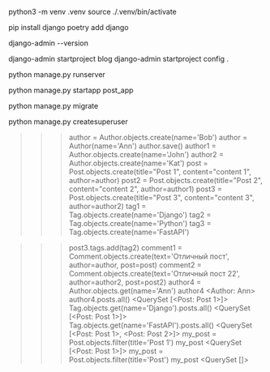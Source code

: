python3 -m venv .venv
source ./.venv/bin/activate

pip install django
poetry add django

django-admin --version

django-admin startproject blog
django-admin startproject config .

python manage.py runserver

python manage.py startapp post_app


python manage.py migrate

python manage.py createsuperuser


>>> author = Author.objects.create(name='Bob')
>>> author = Author(name='Ann')
>>> author.save()
>>> author1 = Author.objects.create(name='John')
>>> author2 = Author.objects.create(name='Kat')
>>> post = Post.objects.create(title="Post 1", content="content 1", author=author)
>>> post2 = Post.objects.create(title="Post 2", content="content 2", author=author1)
>>> post3 = Post.objects.create(title="Post 3", content="content 3", author=author2)
>>> tag1 = Tag.objects.create(name='Django')
>>> tag2 = Tag.objects.create(name='Python')
>>> tag3 = Tag.objects.create(name='FastAPI')

>>> post3.tags.add(tag2)
>>> comment1 = Comment.objects.create(text='Отличный пост', author=author, post=post)
>>> comment2 = Comment.objects.create(text='Отличный пост 22', author=author2, post=post2)
>>> author4 = Author.objects.get(name='Ann')
>>> author4
<Author: Ann>
>>> author4.posts.all()
<QuerySet [<Post: Post 1>]>
>>> Tag.objects.get(name='Django').posts.all()
<QuerySet [<Post: Post 1>]>
>>> Tag.objects.get(name='FastAPI').posts.all()
<QuerySet [<Post: Post 1>, <Post: Post 2>]>
>>> my_post = Post.objects.filter(title='Post 1')
>>> my_post
<QuerySet [<Post: Post 1>]>
>>> my_post = Post.objects.filter(title='Post')
>>> my_post
<QuerySet []>